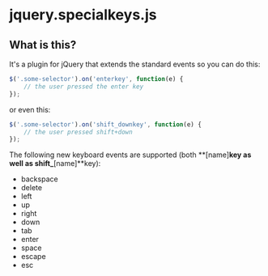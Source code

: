 # jquery.specialkeys.js

## What is this?

It's a plugin for jQuery that extends the standard events so you can do this:

```javascript
$('.some-selector').on('enterkey', function(e) {
    // the user pressed the enter key
});
```
or even this:

```javascript
$('.some-selector').on('shift_downkey', function(e) {
    // the user pressed shift+down
});
```

The following new keyboard events are supported (both **[name]**key as well as shift_**[name]**key):

- backspace
- delete
- left
- up
- right
- down
- tab
- enter
- space
- escape
- esc


